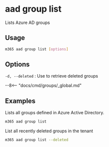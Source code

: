 # aad group list

Lists Azure AD groups

## Usage

```sh
m365 aad group list [options]
```

## Options

`-d, --deleted`
: Use to retrieve deleted groups

--8<-- "docs/cmd/groups/_global.md"

## Examples

Lists all groups defined in Azure Active Directory.

```sh
m365 aad group list
```

List all recently deleted groups in the tenant

```sh
m365 aad group list --deleted
```
